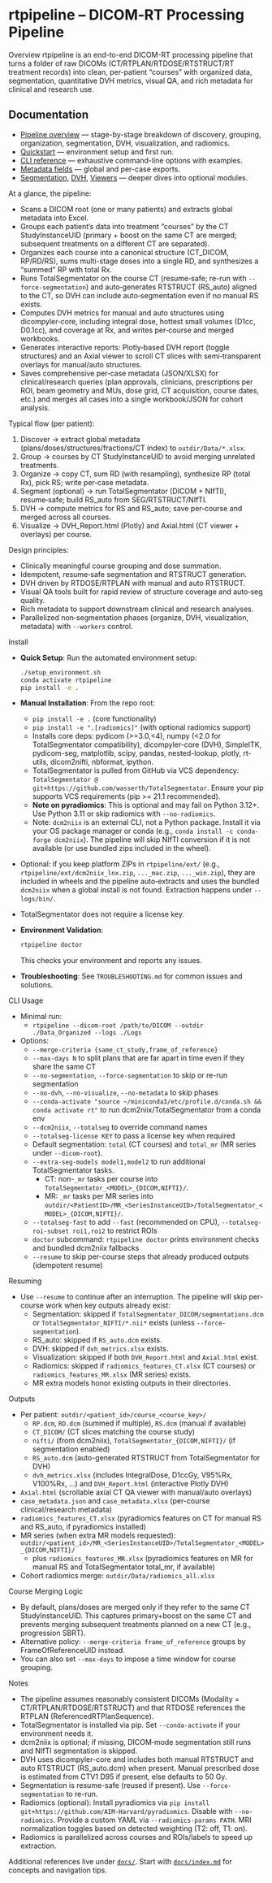 rtpipeline – DICOM‑RT Processing Pipeline
========================================

Overview
rtpipeline is an end-to-end DICOM-RT processing pipeline that turns a folder of raw DICOMs (CT/RTPLAN/RTDOSE/RTSTRUCT/RT treatment records) into clean, per-patient “courses” with organized data, segmentation, quantitative DVH metrics, visual QA, and rich metadata for clinical and research use.

## Documentation
- [Pipeline overview](docs/pipeline.md) — stage-by-stage breakdown of discovery, grouping, organization, segmentation, DVH, visualization, and radiomics.
- [Quickstart](docs/quickstart.md) — environment setup and first run.
- [CLI reference](docs/cli.md) — exhaustive command-line options with examples.
- [Metadata fields](docs/metadata.md) — global and per-case exports.
- [Segmentation](docs/segmentation.md), [DVH](docs/dvh.md), [Viewers](docs/viewers.md) — deeper dives into optional modules.

At a glance, the pipeline:
- Scans a DICOM root (one or many patients) and extracts global metadata into Excel.
- Groups each patient’s data into treatment “courses” by the CT StudyInstanceUID (primary + boost on the same CT are merged; subsequent treatments on a different CT are separated).
- Organizes each course into a canonical structure (CT_DICOM, RP/RD/RS), sums multi-stage doses into a single RD, and synthesizes a “summed” RP with total Rx.
- Runs TotalSegmentator on the course CT (resume‑safe; re-run with `--force-segmentation`) and auto‑generates RTSTRUCT (RS_auto) aligned to the CT, so DVH can include auto‑segmentation even if no manual RS exists.
- Computes DVH metrics for manual and auto structures using dicompyler‑core, including integral dose, hottest small volumes (D1cc, D0.1cc), and coverage at Rx, and writes per‑course and merged workbooks.
- Generates interactive reports: Plotly‑based DVH report (toggle structures) and an Axial viewer to scroll CT slices with semi‑transparent overlays for manual/auto structures.
- Saves comprehensive per‑case metadata (JSON/XLSX) for clinical/research queries (plan approvals, clinicians, prescriptions per ROI, beam geometry and MUs, dose grid, CT acquisition, course dates, etc.) and merges all cases into a single workbook/JSON for cohort analysis.

Typical flow (per patient):
1) Discover → extract global metadata (plans/doses/structures/fractions/CT index) to `outdir/Data/*.xlsx`.
2) Group → courses by CT StudyInstanceUID to avoid merging unrelated treatments.
3) Organize → copy CT, sum RD (with resampling), synthesize RP (total Rx), pick RS; write per‑case metadata.
4) Segment (optional) → run TotalSegmentator (DICOM + NIfTI), resume‑safe; build RS_auto from SEG/RTSTRUCT/NIfTI.
5) DVH → compute metrics for RS and RS_auto; save per‑course and merged across all courses.
6) Visualize → DVH_Report.html (Plotly) and Axial.html (CT viewer + overlays) per course.

Design principles:
- Clinically meaningful course grouping and dose summation.
- Idempotent, resume‑safe segmentation and RTSTRUCT generation.
- DVH driven by RTDOSE/RTPLAN with manual and auto RTSTRUCT.
- Visual QA tools built for rapid review of structure coverage and auto‑seg quality.
- Rich metadata to support downstream clinical and research analyses.
 - Parallelized non‑segmentation phases (organize, DVH, visualization, metadata) with `--workers` control.

Install
- **Quick Setup**: Run the automated environment setup:
  ```bash
  ./setup_environment.sh
  conda activate rtpipeline
  pip install -e .
  ```

- **Manual Installation**: From the repo root:
  - `pip install -e .` (core functionality)
  - `pip install -e ".[radiomics]"` (with optional radiomics support)
  - Installs core deps: pydicom (>=3.0,<4), numpy (<2.0 for TotalSegmentator compatibility), dicompyler-core (DVH), SimpleITK, pydicom-seg, matplotlib, scipy, pandas, nested-lookup, plotly, rt-utils, dicom2nifti, nbformat, ipython.
  - TotalSegmentator is pulled from GitHub via VCS dependency: `TotalSegmentator @ git+https://github.com/wasserth/TotalSegmentator`. Ensure your pip supports VCS requirements (pip >= 21.1 recommended).
  - **Note on pyradiomics**: This is optional and may fail on Python 3.12+. Use Python 3.11 or skip radiomics with `--no-radiomics`.
  - Note: `dcm2niix` is an external CLI, not a Python package. Install it via your OS package manager or conda (e.g., `conda install -c conda-forge dcm2niix`). The pipeline will skip NIfTI conversion if it is not available (or use bundled zips included in the wheel).
 - Optional: if you keep platform ZIPs in `rtpipeline/ext/` (e.g., `rtpipeline/ext/dcm2niix_lnx.zip`, `..._mac.zip`, `..._win.zip`), they are included in wheels and the pipeline auto‑extracts and uses the bundled `dcm2niix` when a global install is not found. Extraction happens under `--logs/bin/`.
  - TotalSegmentator does not require a license key.

- **Environment Validation**: 
  ```bash
  rtpipeline doctor
  ```
  This checks your environment and reports any issues.

- **Troubleshooting**: See `TROUBLESHOOTING.md` for common issues and solutions.

CLI Usage
- Minimal run:
  - `rtpipeline --dicom-root /path/to/DICOM --outdir ./Data_Organized --logs ./Logs`
- Options:
  - `--merge-criteria {same_ct_study,frame_of_reference}`
  - `--max-days N` to split plans that are far apart in time even if they share the same CT
  - `--no-segmentation`, `--force-segmentation` to skip or re-run segmentation
  - `--no-dvh`, `--no-visualize`, `--no-metadata` to skip phases
  - `--conda-activate "source ~/miniconda3/etc/profile.d/conda.sh && conda activate rt"` to run dcm2niix/TotalSegmentator from a conda env
  - `--dcm2niix`, `--totalseg` to override command names
  - `--totalseg-license KEY` to pass a license key when required
  - Default segmentation: `total` (CT courses) and `total_mr` (MR series under `--dicom-root`).
  - `--extra-seg-models model1,model2` to run additional TotalSegmentator tasks.
    - CT: non-`_mr` tasks per course into `TotalSegmentator_<MODEL>_{DICOM,NIFTI}/`.
    - MR: `_mr` tasks per MR series into `outdir/<PatientID>/MR_<SeriesInstanceUID>/TotalSegmentator_<MODEL>_{DICOM,NIFTI}/`.
  - `--totalseg-fast` to add `--fast` (recommended on CPU), `--totalseg-roi-subset roi1,roi2` to restrict ROIs
  - `doctor` subcommand: `rtpipeline doctor` prints environment checks and bundled dcm2niix fallbacks
  - `--resume` to skip per-course steps that already produced outputs (idempotent resume)

Resuming
- Use `--resume` to continue after an interruption. The pipeline will skip per-course work when key outputs already exist:
  - Segmentation: skipped if `TotalSegmentator_DICOM/segmentations.dcm` or `TotalSegmentator_NIFTI/*.nii*` exists (unless `--force-segmentation`).
  - RS_auto: skipped if `RS_auto.dcm` exists.
  - DVH: skipped if `dvh_metrics.xlsx` exists.
  - Visualization: skipped if both `DVH_Report.html` and `Axial.html` exist.
  - Radiomics: skipped if `radiomics_features_CT.xlsx` (CT courses) or `radiomics_features_MR.xlsx` (MR series) exists.
  - MR extra models honor existing outputs in their directories.

Outputs
- Per patient: `outdir/<patient_id>/course_<course_key>/`
  - `RP.dcm`, `RD.dcm` (summed if multiple), `RS.dcm` (manual if available)
  - `CT_DICOM/` (CT slices matching the course study)
  - `nifti/` (from dcm2niix), `TotalSegmentator_{DICOM,NIFTI}/` (if segmentation enabled)
  - `RS_auto.dcm` (auto-generated RTSTRUCT from TotalSegmentator for DVH)
  - `dvh_metrics.xlsx` (includes IntegralDose, D1ccGy, V95%Rx, V100%Rx, …) and `DVH_Report.html` (interactive Plotly DVH)
- `Axial.html` (scrollable axial CT QA viewer with manual/auto overlays)
- `case_metadata.json` and `case_metadata.xlsx` (per-course clinical/research metadata)
- `radiomics_features_CT.xlsx` (pyradiomics features on CT for manual RS and RS_auto, if pyradiomics installed)
- MR series (when extra MR models requested): `outdir/<patient_id>/MR_<SeriesInstanceUID>/TotalSegmentator_<MODEL>_{DICOM,NIFTI}/`
  - plus `radiomics_features_MR.xlsx` (pyradiomics features on MR for manual RS and TotalSegmentator total_mr, if available)
 - Cohort radiomics merge: `outdir/Data/radiomics_all.xlsx`

Course Merging Logic
- By default, plans/doses are merged only if they refer to the same CT StudyInstanceUID. This captures primary+boost on the same CT and prevents merging subsequent treatments planned on a new CT (e.g., progression SBRT).
- Alternative policy: `--merge-criteria frame_of_reference` groups by FrameOfReferenceUID instead.
- You can also set `--max-days` to impose a time window for course grouping.

Notes
- The pipeline assumes reasonably consistent DICOMs (Modality = CT/RTPLAN/RTDOSE/RTSTRUCT) and that RTDOSE references the RTPLAN (ReferencedRTPlanSequence).
- TotalSegmentator is installed via pip. Set `--conda-activate` if your environment needs it.
- dcm2niix is optional; if missing, DICOM‑mode segmentation still runs and NIfTI segmentation is skipped.
- DVH uses dicompyler-core and includes both manual RTSTRUCT and auto RTSTRUCT (RS_auto.dcm) when present. Manual prescribed dose is estimated from CTV1 D95 if present, else defaults to 50 Gy.
 - Segmentation is resume-safe (reused if present). Use `--force-segmentation` to re-run.
 - Radiomics (optional): Install pyradiomics via `pip install git+https://github.com/AIM-Harvard/pyradiomics`. Disable with `--no-radiomics`. Provide a custom YAML via `--radiomics-params PATH`. MRI normalization toggles based on detected weighting (T2: off, T1: on).
 - Radiomics is parallelized across courses and ROIs/labels to speed up extraction.

Additional references live under [`docs/`](docs/). Start with
[`docs/index.md`](docs/index.md) for concepts and navigation tips.
